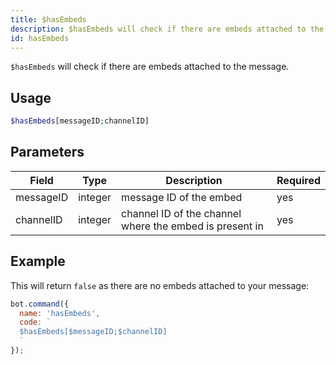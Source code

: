 ```yaml
---
title: $hasEmbeds 
description: $hasEmbeds will check if there are embeds attached to the message.
id: hasEmbeds
---
```


`$hasEmbeds` will check if there are embeds attached to the message.

## Usage

```php
$hasEmbeds[messageID;channelID]
```

## Parameters 

| Field     | Type    | Description                                        | Required |
|-----------|---------|----------------------------------------------------|----------|
| messageID      | integer  | message ID of the embed                             | yes      |
| channelID     | integer  | channel ID of the channel where the embed is present in          | yes      |


## Example

This will return `false` as there are no embeds attached to your message:

```javascript
bot.command({
  name: 'hasEmbeds',
  code: `
  $hasEmbeds[$messageID;$channelID]
  `
});
```
